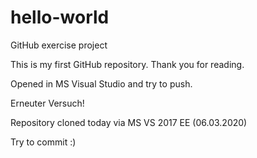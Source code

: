 # hello-world
GitHub exercise project

This is my first GitHub repository. Thank you for reading.

Opened in MS Visual Studio and try to push.

Erneuter Versuch!

Repository cloned today via MS VS 2017 EE (06.03.2020)

Try to commit :)